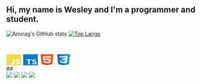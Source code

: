 ## Hi, my name is Wesley and I'm a programmer and student.
![Anurag's GitHub
stats](https://github-readme-stats.vercel.app/api?username=WesleyMAraujo&show_icons=true&theme=radical)
[![Top
Langs](https://github-readme-stats.vercel.app/api/top-langs/?username=WesleyMAraujo&show_icons=true&theme=radical&exclude_repo=github-readme-stats,anuraghazra.github.io)](https://github.com/anuraghazra/github-readme-stats)
##
<div style="display: inline_block"><br>
    <img align="center" alt="Rafa-Js" height="30" width="40"
        src="https://raw.githubusercontent.com/devicons/devicon/master/icons/javascript/javascript-plain.svg">
    <img align="center" alt="Rafa-Ts" height="30" width="40"
        src="https://raw.githubusercontent.com/devicons/devicon/master/icons/typescript/typescript-plain.svg">
    <img align="center" alt="Rafa-HTML" height="30" width="40"
        src="https://raw.githubusercontent.com/devicons/devicon/master/icons/html5/html5-original.svg">
    <img align="center" alt="Rafa-CSS" height="30" width="40"
        src="https://raw.githubusercontent.com/devicons/devicon/master/icons/css3/css3-original.svg">

</div>
    ##
<div>
    <a href="https://www.instagram.com/wesleymonteirodearaujo/" target="_blank"><img
            src="https://img.shields.io/badge/-Instagram-%23E4405F?style=for-the-badge&logo=instagram&logoColor=white"
            target="_blank"></a>
    <a href="https://discord.gg/wagxzStdcR" target="_blank"><img
            src="https://img.shields.io/badge/Discord-7289DA?style=for-the-badge&logo=discord&logoColor=white"
            target="_blank"></a>
    <a href="mailto:wesleymonteirodearaujo@gmail.com"><img
            src="https://img.shields.io/badge/-Gmail-%23333?style=for-the-badge&logo=gmail&logoColor=white"
            target="_blank"></a>
    <a href="https://www.linkedin.com/in/wesley-monteiro-de-araujo-427a91230/" target="_blank"><img
            src="https://img.shields.io/badge/-LinkedIn-%230077B5?style=for-the-badge&logo=linkedin&logoColor=white"
            target="_blank"></a>
</div>

